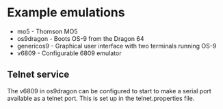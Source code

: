# Example emulations

* mo5 - Thomson MO5
* os9dragon - Boots OS-9 from the Dragon 64
* genericos9 - Graphical user interface with two terminals running OS-9
* v6809 - Configurable 6809 emulator

## Telnet service

The v6809 in os9dragon can be configured to start to make a serial port available as a telnet port. This is set up in the telnet.properties file.

